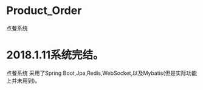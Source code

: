 # Product_Order
点餐系统
# 2018.1.11系统完结。
点餐系统 采用了Spring Boot,Jpa,Redis,WebSocket,以及Mybatis(但是实际功能上并未用到)。
